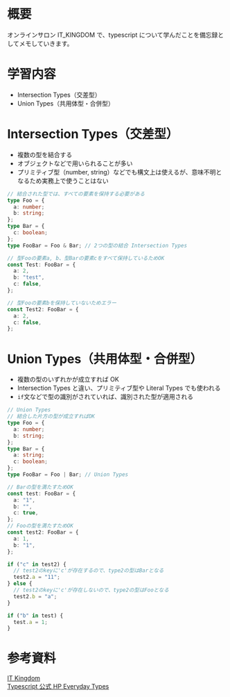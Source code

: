 <!--
title:   【TypeScript入門 #6】Intersection Types（交差型）、Union Types（共用型・合併型）
tags:    TypeScript,it_kingdom
id:      0e2211491869df01f6d7
private: false
-->

# 概要

オンラインサロン IT_KINGDOM で、typescript について学んだことを備忘録としてメモしていきます。

# 学習内容

- Intersection Types（交差型）
- Union Types（共用体型・合併型）

# Intersection Types（交差型）

- 複数の型を結合する
- オブジェクトなどで用いられることが多い
- プリミティブ型（number, string）などでも構文上は使えるが、意味不明となるため実務上で使うことはない

```typescript
// 結合された型では、すべての要素を保持する必要がある
type Foo = {
  a: number;
  b: string;
};
type Bar = {
  c: boolean;
};
type FooBar = Foo & Bar; // 2つの型の結合 Intersection Types

// 型Fooの要素a, b、型Barの要素cをすべて保持しているためOK
const Test: FooBar = {
  a: 2,
  b: "test",
  c: false,
};

// 型Fooの要素bを保持していないためエラー
const Test2: FooBar = {
  a: 2,
  c: false,
};
```

# Union Types（共用体型・合併型）

- 複数の型のいずれかが成立すれば OK
- Intersection Types と違い、プリミティブ型や Literal Types でも使われる
- `if`文などで型の識別がされていれば、識別された型が適用される

```typescript
// Union Types
// 結合した片方の型が成立すればOK
type Foo = {
  a: number;
  b: string;
};
type Bar = {
  a: string;
  c: boolean;
};
type FooBar = Foo | Bar; // Union Types

// Barの型を満たすためOK
const test: FooBar = {
  a: "1",
  b: "",
  c: true,
};
// Fooの型を満たすためOK
const test2: FooBar = {
  a: 1,
  b: "1",
};

if ("c" in test2) {
  // test2のkeyに'c'が存在するので、type2の型はBarとなる
  test2.a = "11";
} else {
  // test2のkeyに'c'が存在しないので、type2の型はFooとなる
  test2.b = "a";
}

if ("b" in test) {
  test.a = 1;
}
```

# 参考資料

[IT Kingdom](https://it-kingdom.com/)<br>
[Typescript 公式 HP Everyday Types](https://www.typescriptlang.org/docs/handbook/2/everyday-types.html#union-types)
